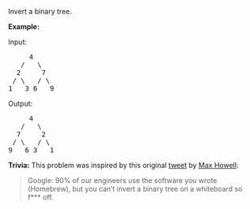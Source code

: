 Invert a binary tree.

**Example:**

Input:
<pre>
     4
   /   \
  2     7
 / \   / \
1   3 6   9
</pre>
Output:
<pre>
     4
   /   \
  7     2
 / \   / \
9   6 3   1
</pre>
**Trivia:**
This problem was inspired by this original [tweet](https://twitter.com/mxcl/status/608682016205344768) by [Max Howell](https://twitter.com/mxcl):

> Google: 90% of our engineers use the software you wrote (Homebrew), but you can’t invert a binary tree on a whiteboard so f*** off.

